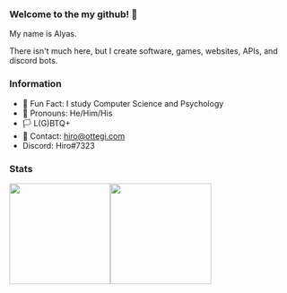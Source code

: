 ### Welcome to the my github! 👋

My name is Alyas.

There isn't much here, but I create software, games, websites, APIs, and discord bots.
### Information
- 🎉 Fun Fact: I study Computer Science and Psychology
- 🧑 Pronouns: He/Him/His
- 🏳 L(G)BTQ+
- 📧 Contact: hiro@ottegi.com
- Discord: Hiro#7323

### Stats
<div style="display: flex; flex-direction: row;" align="center">
  <img height="180em" src="https://github-readme-stats.vercel.app/api?username=danielwedding&count_private=true&show_icons=true&theme=dark" />
  <img height="180em" src="https://github-readme-stats.vercel.app/api/top-langs/?username=danielwedding&theme=dark&layout=compact&langs_count=6" />
</div>

